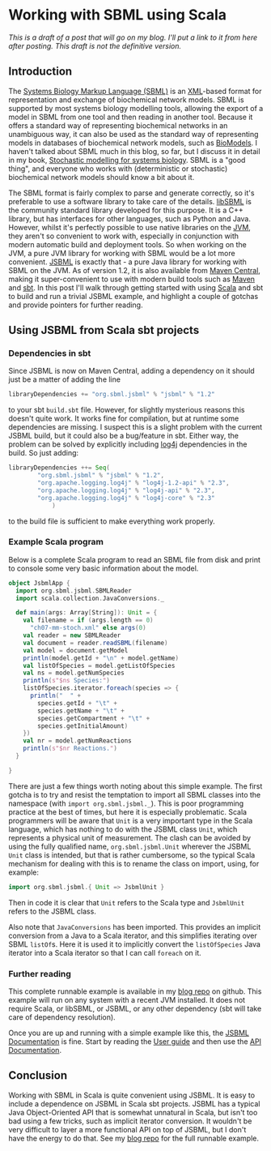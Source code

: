 # Working with SBML using Scala

*This is a draft of a post that will go on my blog. I'll put a link to it from here after posting. This draft is not the definitive version.*

## Introduction

The <a href="http://sbml.org/">Systems Biology Markup Language (SBML)</a> is an <a href="https://en.wikipedia.org/wiki/XML">XML</a>-based format for representation and exchange of biochemical network models. SBML is supported by most systems biology modelling tools, allowing the export of a model in SBML from one tool and then reading in another tool. Because it offers a standard way of representing biochemical networks in an unambiguous way, it can also be used as the standard way of representing models in databases of biochemical network models, such as <a href="https://www.ebi.ac.uk/biomodels-main/">BioModels</a>. I haven't talked about SBML much in this blog, so far, but I discuss it in detail in my book, <a href="http://www.staff.ncl.ac.uk/d.j.wilkinson/smfsb/">Stochastic modelling for systems biology</a>. SBML is a "good thing", and everyone who works with (deterministic or stochastic) biochemical network models should know a bit about it.

The SBML format is fairly complex to parse and generate correctly, so it's preferable to use a software library to take care of the details. <a href="http://sbml.org/Software/libSBML">libSBML</a> is the community standard library developed for this purpose. It is a C++ library, but has interfaces for other languages, such as Python and Java. However, whilst it's perfectly possible to use native libraries on the <a href="https://en.wikipedia.org/wiki/Java_virtual_machine">JVM</a>, they aren't so convenient to work with, especially in conjunction with modern automatic build and deployment tools. So when working on the JVM, a pure JVM library for working with SBML would be a lot more convenient. <a href="http://sbml.org/Software/JSBML">JSBML</a> is exactly that - a pure Java library for working with SBML on the JVM. As of version 1.2, it is also available from <a href="http://search.maven.org/">Maven Central</a>, making it super-convenient to use with modern build tools such as <a href="https://maven.apache.org/">Maven</a> and <a href="http://www.scala-sbt.org/">sbt</a>. In this post I'll walk through getting started with using <a href="https://www.scala-lang.org/">Scala</a> and sbt to build and run a trivial JSBML example, and highlight a couple of gotchas and provide pointers for further reading. 

## Using JSBML from Scala sbt projects

### Dependencies in sbt

Since JSBML is now on Maven Central, adding a dependency on it should just be a matter of adding the line
```scala
libraryDependencies += "org.sbml.jsbml" % "jsbml" % "1.2"
```
to your sbt `build.sbt` file. However, for slightly mysterious reasons this doesn't quite work. It works fine for compilation, but at runtime some dependencies are missing. I suspect this is a slight problem with the current JSBML build, but it could also be a bug/feature in sbt. Either way, the problem can be solved by explicitly including <a href="http://logging.apache.org/log4j/2.x/">log4j</a> dependencies in the build. So just adding:
```scala
libraryDependencies ++= Seq(
		"org.sbml.jsbml" % "jsbml" % "1.2",
		"org.apache.logging.log4j" % "log4j-1.2-api" % "2.3",
		"org.apache.logging.log4j" % "log4j-api" % "2.3",
		"org.apache.logging.log4j" % "log4j-core" % "2.3"
			)
```
to the build file is sufficient to make everything work properly.

### Example Scala program

Below is a complete Scala program to read an SBML file from disk and print to console some very basic information about the model.
```scala
object JsbmlApp {
  import org.sbml.jsbml.SBMLReader
  import scala.collection.JavaConversions._

  def main(args: Array[String]): Unit = {
    val filename = if (args.length == 0)
      "ch07-mm-stoch.xml" else args(0)
    val reader = new SBMLReader
    val document = reader.readSBML(filename)
    val model = document.getModel
    println(model.getId + "\n" + model.getName)
    val listOfSpecies = model.getListOfSpecies
    val ns = model.getNumSpecies
    println(s"$ns Species:")
    listOfSpecies.iterator.foreach(species => {
      println("  " +
        species.getId + "\t" +
        species.getName + "\t" +
        species.getCompartment + "\t" +
        species.getInitialAmount)
    })
    val nr = model.getNumReactions
    println(s"$nr Reactions.")
  }

}
```
There are just a few things worth noting about this simple example. The first gotcha is to try and resist the temptation to import all SBML classes into the namespace (with `import org.sbml.jsbml._`). This is poor programming practice at the best of times, but here it is especially problematic. Scala programmers will be aware that `Unit` is a very important type in the Scala language, which has nothing to do with the JSBML class `Unit`, which represents a physical unit of measurement. The clash can be avoided by using the fully qualified name, `org.sbml.jsbml.Unit` wherever the JSBML `Unit` class is intended, but that is rather cumbersome, so the typical Scala mechanism for dealing with this is to rename the class on import, using, for example:
```scala
import org.sbml.jsbml.{ Unit => JsbmlUnit }
```
Then in code it is clear that `Unit` refers to the Scala type and `JsbmlUnit` refers to the JSBML class. 

Also note that `JavaConversions` has been imported. This provides an implicit conversion from a Java to a Scala iterator, and this simplifies iterating over SBML `listOf`s. Here it is used it to implicitly convert the `listOfSpecies` Java iterator into a Scala iterator so that I can call `foreach` on it.

### Further reading

This complete runnable example is available in my <a href="https://github.com/darrenjw/blog/tree/master/sbml-scala">blog repo</a> on github. This example will run on any system with a recent JVM installed. It does not require Scala, or libSBML, or JSBML, or any other dependency (sbt will take care of dependency resolution). 

Once you are up and running with a simple example like this, the <a href="http://sbml.org/Software/JSBML/docs">JSBML Documentation</a> is fine. Start by reading the <a href="https://github.com/sbmlteam/jsbml/raw/master/doc/user_guide/User_Guide.pdf">User guide</a> and then use the <a href="http://sbml.org/Special/Software/JSBML/latest-stable/build/apidocs/">API Documentation</a>.

## Conclusion

Working with SBML in Scala is quite convenient using JSBML. It is easy to include a dependence on JSBML in Scala sbt projects. JSBML has a typical Java Object-Oriented API that is somewhat unnatural in Scala, but isn't too bad using a few tricks, such as implicit iterator conversion. It wouldn't be very difficult to layer a more functional API on top of JSBML, but I don't have the energy to do that. See my <a href="https://github.com/darrenjw/blog/tree/master/sbml-scala">blog repo</a> for the full runnable example.







